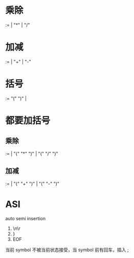 # 乘除
<Mutiplicative> := <Number> | <Number> "*" <Mutiplicative> | <Number> "/" <Mutiplicative>

# 加减
<Additive> := <Mutiplicative> | <Mutiplicative> "+" <Additive> | <Mutiplicative> "-" <Additive>

# 括号
<Primary> := "(" <Additive> ")" | <Primary>

# 都要加括号
## 乘除
<Mutiplicative> := <Number> | "(" <Number> "*" <Mutiplicative> ")" | "(" <Number> "/" <Mutiplicative> ")"

## 加减
<Additive> := <Mutiplicative> | "(" <Mutiplicative> "+" <Additive> ")" | "(" <Mutiplicative> "-" <Additive> ")"

# ASI
auto semi insertion
1. \n\r
2. }
3. EOF

当前 symbol 不被当前状态接受，当 symbol 前有回车，插入 ;